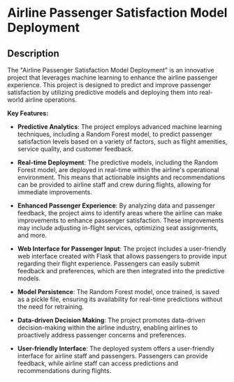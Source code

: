 

# Airline Passenger Satisfaction Model Deployment

## Description

The "Airline Passenger Satisfaction Model Deployment" is an innovative project that leverages machine learning to enhance the airline passenger experience. This project is designed to predict and improve passenger satisfaction by utilizing predictive models and deploying them into real-world airline operations.

**Key Features:**

- **Predictive Analytics**: The project employs advanced machine learning techniques, including a Random Forest model, to predict passenger satisfaction levels based on a variety of factors, such as flight amenities, service quality, and customer feedback.

- **Real-time Deployment**: The predictive models, including the Random Forest model, are deployed in real-time within the airline's operational environment. This means that actionable insights and recommendations can be provided to airline staff and crew during flights, allowing for immediate improvements.

- **Enhanced Passenger Experience**: By analyzing data and passenger feedback, the project aims to identify areas where the airline can make improvements to enhance passenger satisfaction. These improvements may include adjusting in-flight services, optimizing seat assignments, and more.

- **Web Interface for Passenger Input**: The project includes a user-friendly web interface created with Flask that allows passengers to provide input regarding their flight experience. Passengers can easily submit feedback and preferences, which are then integrated into the predictive models.

- **Model Persistence**: The Random Forest model, once trained, is saved as a pickle file, ensuring its availability for real-time predictions without the need for retraining.

- **Data-driven Decision Making**: The project promotes data-driven decision-making within the airline industry, enabling airlines to proactively address passenger concerns and preferences.

- **User-friendly Interface**: The deployed system offers a user-friendly interface for airline staff and passengers. Passengers can provide feedback, while airline staff can access predictions and recommendations during flights.

